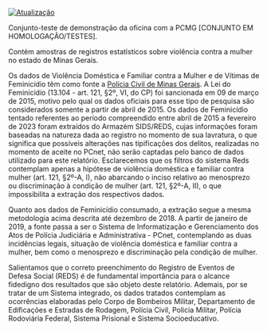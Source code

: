 [![Atualização](https://github.com/Andrelamor/violencia-contra-mulher/actions/workflows/main.yaml/badge.svg)](https://github.com/Andrelamor/violencia-contra-mulher/actions/workflows/main.yaml)

Conjunto-teste de demonstração da oficina com a PCMG [CONJUNTO EM HOMOLOGAÇÃO/TESTES].

Contém amostras de registros estatísticos sobre violência contra a mulher no estado de Minas Gerais. 

Os dados de Violência Doméstica e Familiar contra a Mulher e de Vítimas de Feminicídio têm como fonte a [Polícia Civil de Minas Gerais](http://www.seguranca.mg.gov.br/component/gmg/page/3118-violencia-contra-a-mulher).
 A Lei do Feminicídio (13.104 - art. 121, §2º, VI, do CP) foi sancionada em 09 de março de 2015, motivo pelo qual os dados oficiais para esse tipo de pesquisa são considerados somente a partir de abril de 2015.
Os dados de Feminicídio tentado referentes ao período compreendido entre abril de 2015 a fevereiro de 2023 foram extraídos do Armazém SIDS/REDS, cujas informações foram baseadas na natureza dada ao registro no momento de sua lavratura, o que significa que possíveis alterações nas tipificações dos delitos, realizadas no momento de aceite no PCnet, não serão captadas pelo banco de dados utilizado para este relatório. Esclarecemos que os filtros do sistema Reds contemplam apenas a hipótese de violência doméstica e familiar contra mulher (art. 121, §2º-A, I), não abarcando o inciso relativo ao menosprezo ou discriminação à condição de mulher (art. 121, §2º-A, II), o que impossibilita a extração dos respectivos dados.

Quanto aos dados de Feminicídio consumado, a extração segue a mesma metodologia acima descrita até dezembro de 2018. A partir de janeiro de 2019, a fonte passa a ser o Sistema de Informatização e Gerenciamento dos Atos de Polícia Judiciária e Administrativa - PCnet, contemplando as duas incidências legais, situação de violência doméstica e familiar contra a mulher, bem como o menosprezo e discriminação pela condição de mulher.

Salientamos que o correto preenchimento do Registro de Eventos de Defesa Social (REDS) é de fundamental importância para o alcance fidedigno dos resultados que são objeto deste relatório. Ademais, por se tratar de um Sistema integrado, os dados tratados contemplam as ocorrências elaboradas pelo Corpo de Bombeiros Militar, Departamento de Edificações e Estradas de Rodagem, Polícia Civil, Policia Militar, Polícia Rodoviária Federal, Sistema Prisional e Sistema Socioeducativo.  
